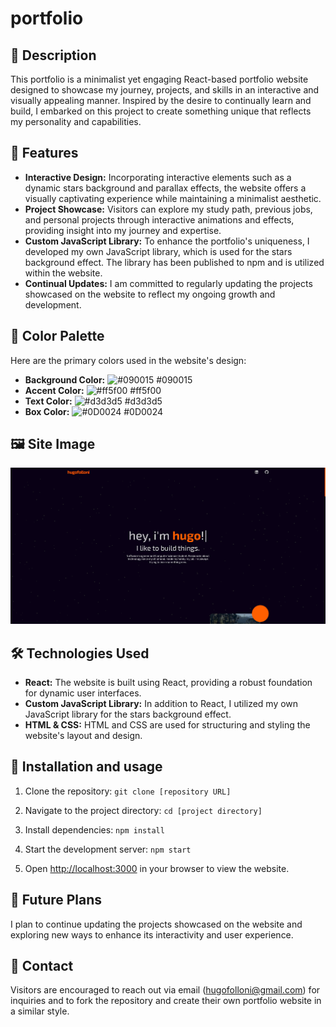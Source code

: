# portfolio

## 🌟 Description

This portfolio is a minimalist yet engaging React-based portfolio website designed to showcase my journey, projects, and skills in an interactive and visually appealing manner. Inspired by the desire to continually learn and build, I embarked on this project to create something unique that reflects my personality and capabilities.

## 🎉 Features

- **Interactive Design:** Incorporating interactive elements such as a dynamic stars background and parallax effects, the website offers a visually captivating experience while maintaining a minimalist aesthetic.
- **Project Showcase:** Visitors can explore my study path, previous jobs, and personal projects through interactive animations and effects, providing insight into my journey and expertise.
- **Custom JavaScript Library:** To enhance the portfolio's uniqueness, I developed my own JavaScript library, which is used for the stars background effect. The library has been published to npm and is utilized within the website.
- **Continual Updates:** I am committed to regularly updating the projects showcased on the website to reflect my ongoing growth and development.

## 🎨 Color Palette

Here are the primary colors used in the website's design:
- **Background Color:** ![#090015](https://via.placeholder.com/10/090015?text=+) #090015
- **Accent Color:** ![#ff5f00](https://via.placeholder.com/10/ff5f00?text=+) #ff5f00
- **Text Color:** ![#d3d3d5](https://via.placeholder.com/10/d3d3d5?text=+) #d3d3d5
- **Box Color:** ![#0D0024](https://via.placeholder.com/10/0D0024?text=+) #0D0024

## 🖼️ Site Image

![Portfolio picture](src/assets/website.png)

## 🛠️ Technologies Used

- **React:** The website is built using React, providing a robust foundation for dynamic user interfaces.
- **Custom JavaScript Library:** In addition to React, I utilized my own JavaScript library for the stars background effect.
- **HTML & CSS:** HTML and CSS are used for structuring and styling the website's layout and design.

## 🚀 Installation and usage

1. Clone the repository: `git clone [repository URL]`
2. Navigate to the project directory: `cd [project directory]`
3. Install dependencies: `npm install`

1. Start the development server: `npm start`
2. Open [http://localhost:3000](http://localhost:3000) in your browser to view the website.

## 🌟 Future Plans

I plan to continue updating the projects showcased on the website and exploring new ways to enhance its interactivity and user experience.

## 📧 Contact

Visitors are encouraged to reach out via email (hugofolloni@gmail.com) for inquiries and to fork the repository and create their own portfolio website in a similar style.
